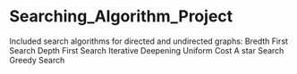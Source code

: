 # Searching_Algorithm_Project
Included search algorithms for directed and undirected graphs: 
Bredth First Search 
Depth First Search 
Iterative Deepening 
Uniform Cost 
A star Search 
Greedy Search 
